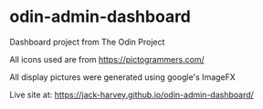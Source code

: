 # odin-admin-dashboard

Dashboard project from The Odin Project

All icons used are from https://pictogrammers.com/

All display pictures were generated using google's ImageFX

Live site at: https://jack-harvey.github.io/odin-admin-dashboard/
